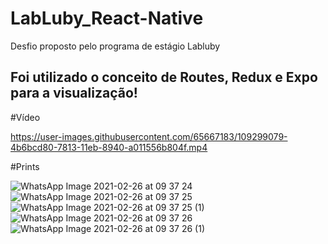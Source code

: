 # LabLuby_React-Native

Desfio proposto pelo programa de estágio Labluby

## Foi utilizado o conceito de Routes, Redux e Expo para a visualização!

#Vídeo
<!-- YOUTUBE:START -->
https://user-images.githubusercontent.com/65667183/109299079-4b6bcd80-7813-11eb-8940-a011556b804f.mp4
<!-- YOUTUBE:END-->

#Prints

![WhatsApp Image 2021-02-26 at 09 37 24](https://user-images.githubusercontent.com/65667183/109301271-7efc2700-7816-11eb-9b77-264430a284bf.jpeg)
![WhatsApp Image 2021-02-26 at 09 37 25](https://user-images.githubusercontent.com/65667183/109301274-802d5400-7816-11eb-9f67-d0a0b94e9537.jpeg)
![WhatsApp Image 2021-02-26 at 09 37 25 (1)](https://user-images.githubusercontent.com/65667183/109301280-815e8100-7816-11eb-918e-fa6b1d0fe1ba.jpeg)
![WhatsApp Image 2021-02-26 at 09 37 26](https://user-images.githubusercontent.com/65667183/109301285-84597180-7816-11eb-9cb2-924ec9d76575.jpeg)
![WhatsApp Image 2021-02-26 at 09 37 26 (1)](https://user-images.githubusercontent.com/65667183/109301291-858a9e80-7816-11eb-8266-8ff4269d66d1.jpeg)
